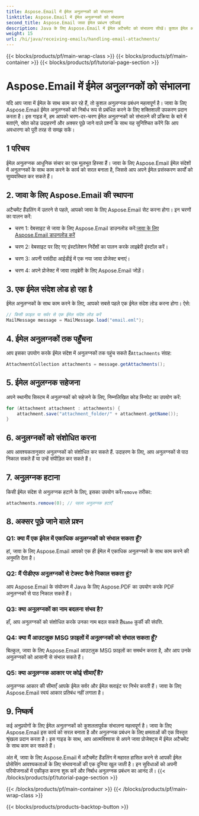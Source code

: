 ```yaml
---
title: Aspose.Email में ईमेल अनुलग्नकों को संभालना
linktitle: Aspose.Email में ईमेल अनुलग्नकों को संभालना
second_title: Aspose.Email जावा ईमेल प्रबंधन एपीआई
description: Java के लिए Aspose.Email में ईमेल अटैचमेंट को संभालना सीखें। कुशल ईमेल अनुलग्नक प्रबंधन के लिए स्रोत कोड और अक्सर पूछे जाने वाले प्रश्नों के साथ चरण-दर-चरण मार्गदर्शिका।
weight: 15
url: /hi/java/receiving-emails/handling-email-attachments/
---
```


{{< blocks/products/pf/main-wrap-class >}}
{{< blocks/products/pf/main-container >}}
{{< blocks/products/pf/tutorial-page-section >}}

# Aspose.Email में ईमेल अनुलग्नकों को संभालना


यदि आप जावा में ईमेल के साथ काम कर रहे हैं, तो कुशल अनुलग्नक प्रबंधन महत्वपूर्ण है। जावा के लिए Aspose.Email ईमेल अनुलग्नकों को निर्बाध रूप से प्रबंधित करने के लिए शक्तिशाली उपकरण प्रदान करता है। इस गाइड में, हम आपको चरण-दर-चरण ईमेल अनुलग्नकों को संभालने की प्रक्रिया के बारे में बताएंगे, स्रोत कोड उदाहरणों और अक्सर पूछे जाने वाले प्रश्नों के साथ यह सुनिश्चित करेंगे कि आप अवधारणा को पूरी तरह से समझ सकें।

## 1 परिचय

ईमेल अनुलग्नक आधुनिक संचार का एक मूलभूत हिस्सा हैं। जावा के लिए Aspose.Email ईमेल संदेशों में अनुलग्नकों के साथ काम करने के कार्य को सरल बनाता है, जिससे आप अपने ईमेल प्रसंस्करण कार्यों को सुव्यवस्थित कर सकते हैं।

## 2. जावा के लिए Aspose.Email की स्थापना

अटैचमेंट हैंडलिंग में उतरने से पहले, आपको जावा के लिए Aspose.Email सेट करना होगा। इन चरणों का पालन करें:

-  चरण 1: वेबसाइट से जावा के लिए Aspose.Email डाउनलोड करें:[जावा के लिए Aspose.Email डाउनलोड करें](https://releases.aspose.com/email/java/)

- चरण 2: वेबसाइट पर दिए गए इंस्टॉलेशन निर्देशों का पालन करके लाइब्रेरी इंस्टॉल करें।

- चरण 3: अपनी पसंदीदा आईडीई में एक नया जावा प्रोजेक्ट बनाएं।

- चरण 4: अपने प्रोजेक्ट में जावा लाइब्रेरी के लिए Aspose.Email जोड़ें।

## 3. एक ईमेल संदेश लोड हो रहा है

ईमेल अनुलग्नकों के साथ काम करने के लिए, आपको सबसे पहले एक ईमेल संदेश लोड करना होगा। ऐसे:

```java
// किसी फ़ाइल या सर्वर से एक ईमेल संदेश लोड करें
MailMessage message = MailMessage.load("email.eml");
```

## 4. ईमेल अनुलग्नकों तक पहुँचना

 आप इसका उपयोग करके ईमेल संदेश में अनुलग्नकों तक पहुंच सकते हैं`Attachments` संग्रह:

```java
AttachmentCollection attachments = message.getAttachments();
```

## 5. ईमेल अनुलग्नक सहेजना

अपने स्थानीय सिस्टम में अनुलग्नकों को सहेजने के लिए, निम्नलिखित कोड स्निपेट का उपयोग करें:

```java
for (Attachment attachment : attachments) {
    attachment.save("attachment_folder/" + attachment.getName());
}
```

## 6. अनुलग्नकों को संशोधित करना

आप आवश्यकतानुसार अनुलग्नकों को संशोधित कर सकते हैं. उदाहरण के लिए, आप अनुलग्नकों से पाठ निकाल सकते हैं या उन्हें संपीड़ित कर सकते हैं।

## 7. अनुलग्नक हटाना

 किसी ईमेल संदेश से अनुलग्नक हटाने के लिए, इसका उपयोग करें`remove` तरीका:

```java
attachments.remove(0); // पहला अनुलग्नक हटाएँ
```

## 8. अक्सर पूछे जाने वाले प्रश्न

### Q1: क्या मैं एक ईमेल में एकाधिक अनुलग्नकों को संभाल सकता हूँ?

हां, जावा के लिए Aspose.Email आपको एक ही ईमेल में एकाधिक अनुलग्नकों के साथ काम करने की अनुमति देता है।

### Q2: मैं पीडीएफ अनुलग्नकों से टेक्स्ट कैसे निकाल सकता हूं?

आप Aspose.Email के संयोजन में Java के लिए Aspose.PDF का उपयोग करके PDF अनुलग्नकों से पाठ निकाल सकते हैं।

### Q3: क्या अनुलग्नकों का नाम बदलना संभव है?

 हाँ, आप अनुलग्नकों को संशोधित करके उनका नाम बदल सकते हैं`Name` कुर्की की संपत्ति.

### Q4: क्या मैं आउटलुक MSG फ़ाइलों में अनुलग्नकों को संभाल सकता हूँ?

बिल्कुल, जावा के लिए Aspose.Email आउटलुक MSG फ़ाइलों का समर्थन करता है, और आप उनके अनुलग्नकों को आसानी से संभाल सकते हैं।

### Q5: क्या अनुलग्नक आकार पर कोई सीमाएँ हैं?

अनुलग्नक आकार की सीमाएँ आपके ईमेल सर्वर और ईमेल क्लाइंट पर निर्भर करती हैं। जावा के लिए Aspose.Email स्वयं आकार प्रतिबंध नहीं लगाता है।

## 9. निष्कर्ष

कई अनुप्रयोगों के लिए ईमेल अनुलग्नकों को कुशलतापूर्वक संभालना महत्वपूर्ण है। जावा के लिए Aspose.Email इस कार्य को सरल बनाता है और अनुलग्नक प्रबंधन के लिए क्षमताओं की एक विस्तृत श्रृंखला प्रदान करता है। इस गाइड के साथ, आप आत्मविश्वास से अपने जावा प्रोजेक्ट्स में ईमेल अटैचमेंट के साथ काम कर सकते हैं।

अंत में, जावा के लिए Aspose.Email में अटैचमेंट हैंडलिंग में महारत हासिल करने से आपकी ईमेल प्रोसेसिंग आवश्यकताओं के लिए संभावनाओं की एक दुनिया खुल जाती है। इन सुविधाओं को अपनी परियोजनाओं में एकीकृत करना शुरू करें और निर्बाध अनुलग्नक प्रबंधन का आनंद लें।
{{< /blocks/products/pf/tutorial-page-section >}}

{{< /blocks/products/pf/main-container >}}
{{< /blocks/products/pf/main-wrap-class >}}

{{< blocks/products/products-backtop-button >}}
